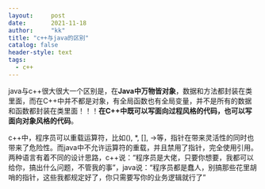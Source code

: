 ```yaml
---
layout:     post
date:       2021-11-18
author:     "kk"
title: "c++与java的区别"
catalog: false
header-style: text
tags:
  - c++
---
```


java与c++很大很大一个区别是，在**Java中万物皆对象**，数据和方法都封装在类里面，而在C++中并不都是对象，有全局函数也有全局变量，并不是所有的数据和函数都封装在类里面！！！**在C++中既可以写面向过程风格的代码，也可以写面向对象风格的代码**。

c++中，程序员可以重载运算符，比如(), *, [], ->等，指针在带来灵活性的同时也带来了危险性。而java中不允许运算符的重载，并且禁用了指针，完全使用引用。两种语言有着不同的设计思路，c++说：“程序员是大佬，只要你想要，我都可以给你，搞出什么问题，不管我的事”，java说：“程序员都是蠢人，别搞那些花里胡哨的指针，这些我都规定好了，你只需要写你的业务逻辑就行了”
